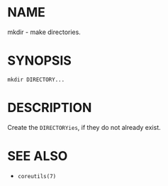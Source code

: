 # NAME
mkdir - make directories.

# SYNOPSIS

    mkdir DIRECTORY...

# DESCRIPTION
Create the `DIRECTORYies`, if they do not already exist.

# SEE ALSO
- `coreutils(7)`
